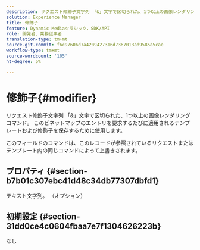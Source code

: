 ```yaml
---
description: リクエスト修飾子文字列 「&」文字で区切られた、1つ以上の画像レンダリングコマンド。 このビネットマップのエントリを要求するたびに適用されるテンプレートおよび修飾子を保存するために使用します。
solution: Experience Manager
title: 修飾子
feature: Dynamic Mediaクラシック，SDK/API
role: 開発者、業務従事者
translation-type: tm+mt
source-git-commit: f6c97606d7a4209427316d7367013ad9585a5cae
workflow-type: tm+mt
source-wordcount: '105'
ht-degree: 5%

---
```



# 修飾子{#modifier}

リクエスト修飾子文字列 「&amp;」文字で区切られた、1つ以上の画像レンダリングコマンド。 このビネットマップのエントリを要求するたびに適用されるテンプレートおよび修飾子を保存するために使用します。

このフィールドのコマンドは、このレコードが参照されているリクエストまたはテンプレート内の同じコマンドによって上書きされます。

## プロパティ {#section-b7b01c307ebc41d48c34db77307dbfd1}

テキスト文字列。 （オプション）

## 初期設定 {#section-31dd0ce4c0604fbaa7e7f1304626223b}

なし
